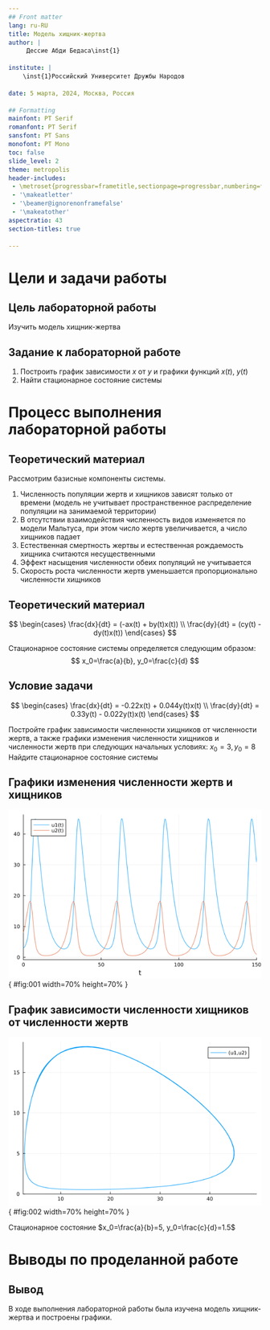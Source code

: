 ```yaml
---
## Front matter
lang: ru-RU
title: Модель хищник-жертва
author: |
	 Дессие Абди Бедаса\inst{1}

institute: |
	\inst{1}Российский Университет Дружбы Народов

date: 5 марта, 2024, Москва, Россия

## Formatting
mainfont: PT Serif
romanfont: PT Serif
sansfont: PT Sans
monofont: PT Mono
toc: false
slide_level: 2
theme: metropolis
header-includes: 
 - \metroset{progressbar=frametitle,sectionpage=progressbar,numbering=fraction}
 - '\makeatletter'
 - '\beamer@ignorenonframefalse'
 - '\makeatother'
aspectratio: 43
section-titles: true

---
```


# Цели и задачи работы

## Цель лабораторной работы

Изучить модель хищник-жертва

## Задание к лабораторной работе

1.	Построить график зависимости $x$ от $y$ и графики функций $x(t)$, $y(t)$
2.	Найти стационарное состояние системы

# Процесс выполнения лабораторной работы

## Теоретический материал 

Рассмотрим базисные компоненты системы.

1.	Численность популяции жертв и хищников зависят только от времени (модель не учитывает пространственное распределение популяции на занимаемой территории)
2.	В отсутствии взаимодействия численность видов изменяется по модели Мальтуса, при этом число жертв увеличивается, а число хищников падает
3.	Естественная смертность жертвы и естественная рождаемость хищника считаются несущественными 
4.	Эффект насыщения численности обеих популяций не учитывается 
5.	Скорость роста численности жертв уменьшается пропорционально численности хищников


## Теоретический материал 

$$
 \begin{cases}
	\frac{dx}{dt} = (-ax(t) + by(t)x(t))
	\\   
	\frac{dy}{dt} = (cy(t) - dy(t)x(t))
 \end{cases}
$$

Стационарное состояние системы определяется следующим образом: 
$$
	x_0=\frac{a}{b}, y_0=\frac{c}{d}
$$


## Условие задачи

$$
 \begin{cases}
	\frac{dx}{dt} = -0.22x(t) + 0.044y(t)x(t)
	\\   
	\frac{dy}{dt} = 0.33y(t) - 0.022y(t)x(t)
 \end{cases}
$$

Постройте график зависимости численности хищников от численности жертв, а также графики изменения численности хищников и численности жертв 
при следующих начальных условиях: $x_0=3, y_0=8$
Найдите стационарное состояние системы
## Графики изменения численности жертв и хищников

![График численности жертв и хищников от времени](image/03.png){ #fig:001 width=70% height=70% }

## График зависимости численности хищников от численности жертв

![График численности хищников от численности жертв](image/04.png){ #fig:002 width=70% height=70% }

Стационарное состояние $x_0=\frac{a}{b}=5, y_0=\frac{c}{d}=1.5$

# Выводы по проделанной работе

## Вывод

В ходе выполнения лабораторной работы была изучена модель хищник-жертва и построены графики.